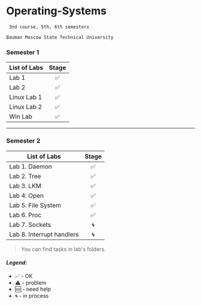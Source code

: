 # Operating-Systems
     3nd course, 5th, 6th semesters

    Bauman Moscow State Technical University

### Semester 1


| List of Labs  |     Stage     |
| ------------- |:-------------:|
| Lab 1|✅|
| Lab 2|✅|
| Linux Lab 1|✅|
| Linux Lab 2|✅|
| Win Lab|✅|

<hr>

### Semester 2


| List of Labs  |     Stage     |
| ------------- |:-------------:|
|Lab 1. Daemon| ✅|
|Lab 2. Tree|✅|
|Lab 3. LKM| ✅|
|Lab 4. Open| ✅|
|Lab 5. File System| ✅|
|Lab 6. Proc| ✅|
|Lab 7. Sockets| 🌀|
|Lab 8. Interrupt handlers| 🌀|


> You can find tasks in lab's folders.

#### <i>Legend:</i>
<ul>
<li>✅ - ОК
<li>⚠️ - problem
<li>🆘 - need help
<li>🌀 - in process
</ul>
